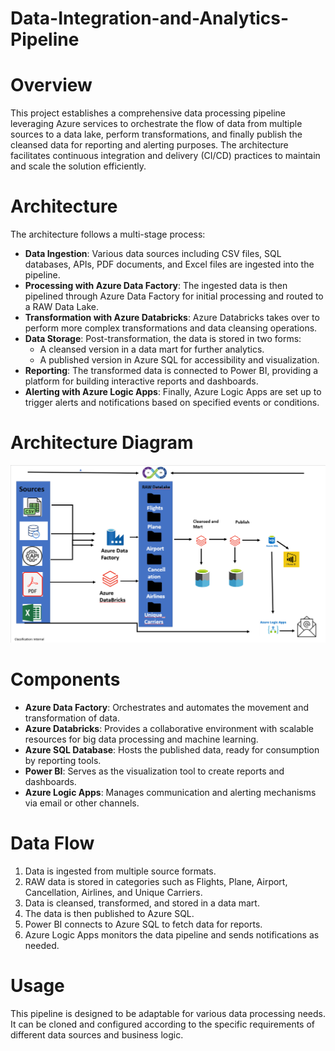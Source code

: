 # Data-Integration-and-Analytics-Pipeline

# Overview

This project establishes a comprehensive data processing pipeline leveraging Azure services to orchestrate the flow of data from multiple sources to a data lake, perform transformations, and finally publish the cleansed data for reporting and alerting purposes. The architecture facilitates continuous integration and delivery (CI/CD) practices to maintain and scale the solution efficiently.

# Architecture

The architecture follows a multi-stage process:

- **Data Ingestion**: Various data sources including CSV files, SQL databases, APIs, PDF documents, and Excel files are ingested into the pipeline.
- **Processing with Azure Data Factory**: The ingested data is then pipelined through Azure Data Factory for initial processing and routed to a RAW Data Lake.
- **Transformation with Azure Databricks**: Azure Databricks takes over to perform more complex transformations and data cleansing operations.
- **Data Storage**: Post-transformation, the data is stored in two forms:
    - A cleansed version in a data mart for further analytics.
    - A published version in Azure SQL for accessibility and visualization.
- **Reporting**: The transformed data is connected to Power BI, providing a platform for building interactive reports and dashboards.
- **Alerting with Azure Logic Apps**: Finally, Azure Logic Apps are set up to trigger alerts and notifications based on specified events or conditions.

# Architecture Diagram
![Architecture Diagram](/Architectre.PNG)

# Components

- **Azure Data Factory**: Orchestrates and automates the movement and transformation of data.
- **Azure Databricks**: Provides a collaborative environment with scalable resources for big data processing and machine learning.
- **Azure SQL Database**: Hosts the published data, ready for consumption by reporting tools.
- **Power BI**: Serves as the visualization tool to create reports and dashboards.
- **Azure Logic Apps**: Manages communication and alerting mechanisms via email or other channels.

# Data Flow

1. Data is ingested from multiple source formats.
2. RAW data is stored in categories such as Flights, Plane, Airport, Cancellation, Airlines, and Unique Carriers.
3. Data is cleansed, transformed, and stored in a data mart.
4. The data is then published to Azure SQL.
5. Power BI connects to Azure SQL to fetch data for reports.
6. Azure Logic Apps monitors the data pipeline and sends notifications as needed.

# Usage

This pipeline is designed to be adaptable for various data processing needs. It can be cloned and configured according to the specific requirements of different data sources and business logic.

